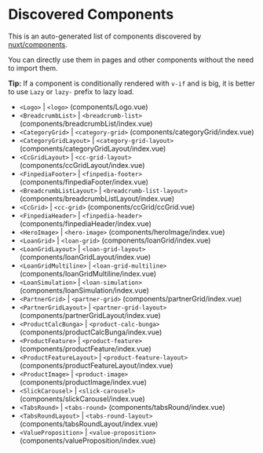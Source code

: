 # Discovered Components

This is an auto-generated list of components discovered by [nuxt/components](https://github.com/nuxt/components).

You can directly use them in pages and other components without the need to import them.

**Tip:** If a component is conditionally rendered with `v-if` and is big, it is better to use `Lazy` or `lazy-` prefix to lazy load.

- `<Logo>` | `<logo>` (components/Logo.vue)
- `<BreadcrumbList>` | `<breadcrumb-list>` (components/breadcrumbList/index.vue)
- `<CategoryGrid>` | `<category-grid>` (components/categoryGrid/index.vue)
- `<CategoryGridLayout>` | `<category-grid-layout>` (components/categoryGridLayout/index.vue)
- `<CcGridLayout>` | `<cc-grid-layout>` (components/ccGridLayout/index.vue)
- `<FinpediaFooter>` | `<finpedia-footer>` (components/finpediaFooter/index.vue)
- `<BreadcrumbListLayout>` | `<breadcrumb-list-layout>` (components/breadcrumbListLayout/index.vue)
- `<CcGrid>` | `<cc-grid>` (components/ccGrid/ccGrid.vue)
- `<FinpediaHeader>` | `<finpedia-header>` (components/finpediaHeader/index.vue)
- `<HeroImage>` | `<hero-image>` (components/heroImage/index.vue)
- `<LoanGrid>` | `<loan-grid>` (components/loanGrid/index.vue)
- `<LoanGridLayout>` | `<loan-grid-layout>` (components/loanGridLayout/index.vue)
- `<LoanGridMultiline>` | `<loan-grid-multiline>` (components/loanGridMultiline/index.vue)
- `<LoanSimulation>` | `<loan-simulation>` (components/loanSimulation/index.vue)
- `<PartnerGrid>` | `<partner-grid>` (components/partnerGrid/index.vue)
- `<PartnerGridLayout>` | `<partner-grid-layout>` (components/partnerGridLayout/index.vue)
- `<ProductCalcBunga>` | `<product-calc-bunga>` (components/productCalcBunga/index.vue)
- `<ProductFeature>` | `<product-feature>` (components/productFeature/index.vue)
- `<ProductFeatureLayout>` | `<product-feature-layout>` (components/productFeatureLayout/index.vue)
- `<ProductImage>` | `<product-image>` (components/productImage/index.vue)
- `<SlickCarousel>` | `<slick-carousel>` (components/slickCarousel/index.vue)
- `<TabsRound>` | `<tabs-round>` (components/tabsRound/index.vue)
- `<TabsRoundLayout>` | `<tabs-round-layout>` (components/tabsRoundLayout/index.vue)
- `<ValueProposition>` | `<value-proposition>` (components/valueProposition/index.vue)

